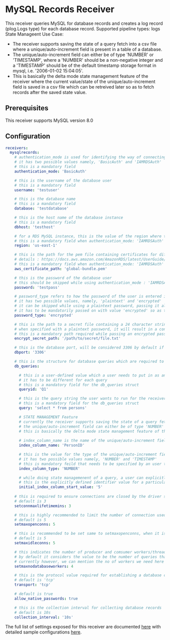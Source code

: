 # MySQL Records Receiver

This receiver queries MySQL for database records and creates a log record (plog.Logs type) for each database record.
Supported pipeline types: logs
State Manageent Use Case:
- The receiver supports saving the state of a query fetch into a csv file where a unique/auto-increment field is present in a table of a database.
- The unique/auto-increment field can either be of type 'NUMBER' or 'TIMESTAMP', where a 'NUMBER' should be a non-negative integer and a 'TIMESTAMP' should be of the     default timestamp storage format in mysql, i.e. '2006-01-02 15:04:05'.
- This is basically the delta mode state management feature of the receiver where the current value/state of the unique/auto-increment field is saved in a csv file which can be retreived later so as to fetch records after the saved state value.

## Prerequisites

This receiver supports MySQL version 8.0

## Configuration

```yaml
receivers:
  mysqlrecords:
    # authentication_mode is used for identifying the way of connecting to a mysql database instance
    # it has two possible values namely, 'BasicAuth' and 'IAMRDSAuth'
    # this is a mandatory field
    authentication_mode: 'BasicAuth'

    # this is the username of the database user
    # this is a mandatory field
    username: 'testuser'

    # this is the database name
    # this is a mandatory field
    database: 'testdatabase'

    # this is the host name of the database instance
    # this is a mandatory field
    dbhost: 'testhost'

    # for a RDS MySQL instance, this is the value of the region where the instance is present
    # this is a mandatory field when authentication_mode: 'IAMRDSAuth' and is not required in any other case.
    region: 'us-east-1'

    # this is the path for the pem file containing certificates for different AWS regions
    # details : https://docs.aws.amazon.com/AmazonRDS/latest/UserGuide/UsingWithRDS.SSL.html
    # this is a mandatory field when authentication_mode: 'IAMRDSAuth' and is not required in any other case.
    aws_certificate_path: 'global-bundle.pem'

    # this is the password of the database user
    # this should be skipped while using authentication_mode : 'IAMRDSAuth' as an authentication token is used as a password in this case
    password: 'testpass'

    # password_type refers to how the password of the user is entered in the receiver configuration
    # it has two possible values, namely, 'plaintext' and 'encrypted'
    # it can be skipped while using a plaintext password, passing it along with value 'plaintext' will also yield a successful connection
    # it has to be mandatorily passed on with value 'encrypted' so as to decrypt an encrypted password with a secret string stored in file in encrypt_secret_path
    password_type: 'encrypted' 

    # this is the path to a secret file containing a 24 character string that is used for encrypting a plaintext password
    # when specified with a plaintext password, it will result in a console output with an encrypted password for the plaintext which can be used instead in the config
    # this is a mandatory path required while passing an encrypted password in the config
    encrypt_secret_path: '/path/to/secret/file.txt'

    # this is the database port, will be considered 3306 by default if not specified
    dbport: '3306'

    # this is the structure for database queries which are required to query from a database instance
    db_queries:

      # this is a user-defined value which a user needs to put in as an identifier for each query that the user wants to run for the receiver
      # it has to be different for each query
      # this is a mandatory field for the db_queries struct
      queryid: 'Q1'

      # this is the query string the user wants to run for the receiver
      # this is a mandatory field for the db_queries struct
      query: 'select * from persons'

      # STATE MANAGEMENT Feature
      # currently the receiver supports saving the state of a query fetch into a csv file where a unique/auto-increment field is present in a table of a database
      # the unique/auto-increment field can either be of type 'NUMBER' or 'TIMESTAMP', where a 'NUMBER' should be a non-negative integer and a 'TIMESTAMP' should be of the default timestamp storage format in mysql, i.e. '2006-01-02 15:04:05'
      # this is basically the delta mode state management feature of the receiver where the current value/state of the unique/auto-increment field is saved in a csv file which can be retreived later so as to fetch records after the saved state value
      
      # index_column_name is the name of the unique/auto-increment field present in the table
      index_column_name: 'PersonID'

      # this is the value for the type of the unique/auto-increment field mentioned above
      # it has two possible values namely, 'NUMBER' and 'TIMESTAMP'
      # this is mandatory feild that needs to be specified by an user trying to save the state of the index_column_name of a database query
      index_column_type: 'NUMBER'

      # while doing state managemenent of a query, a user can explicitly define the identifier value in a table, after which the records should be fetched in
      # this is the explicitly defined identifier value for a particular database query
      initial_index_column_start_value: '5'
    
    # this is required to ensure connections are closed by the driver safely before connection is closed by MySQL server, OS, or other middlewares
    # default is 3
    setconnmaxlifetimemins: 3

    # this is highly recommended to limit the number of connection used by the application. There is no recommended limit number because it depends on application and MySQL server
    # default is 5
    setmaxopenconns: 5

    # this is recommended to be set same to setmaxopenconns, when it is smaller than setmaxopenconns, connections can be opened and closed much more frequently than you expect.
    # default is 5
    setmaxidleconns: 5

    # this indicates the number of producer and comsumer workers/threads which will used to fetch, convert and consume database records
    # by default it considers the value to be the number of queries that are to be run in the receiver
    # currently however, we can mention the no of workers we need here to a maximum value of 10
    setmaxnodatabaseworkers: 4

    # this is the protocol value required for establishing a database connection
    # default is 'tcp'
    transport: 'tcp'

    # default is true
    allow_native_passwords: true

    # this is the collection interval for collecting database records
    # default is 10s
    collection_interval: '10s'
```

The full list of settings exposed for this receiver are documented [here](./config.go) with detailed sample configurations [here](./configExamples).
